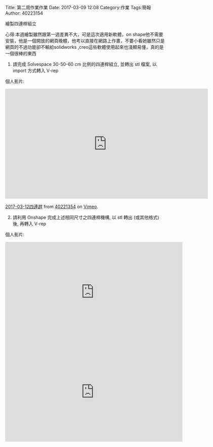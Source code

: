 Title: 第二周作業作業
Date: 2017-03-09 12:08
Category:作業
Tags:簡報
Author: 40223154



繪製四連桿組立

<!-- PELICAN_END_SUMMARY -->

心得:本週繪製雖然跟第一週差異不大，可是這次適用新軟體，on shape他不需要安裝，他是一個開放的網頁晚體，他考以直接在網路上作畫，不要小看她雖然只是網頁的不過功能卻不輸給solidworks ,creo這些軟體使用起來也淺顯易懂，真的是一個很棒的東西

1. 請完成 Solvespace 30-50-60 cm 比例的四連桿組立, 並轉出 stl 檔案, 以 import 方式轉入 V-rep

個人影片:
<iframe src="https://player.vimeo.com/video/207995226" width="640" height="347" frameborder="0" webkitallowfullscreen mozallowfullscreen allowfullscreen></iframe>
<p><a href="https://vimeo.com/207995226">2017-03-12四連趕</a> from <a href="https://vimeo.com/user57833299">40221354</a> on <a href="https://vimeo.com">Vimeo</a>.</p>


2. 請利用 Onshape 完成上述相同尺寸之四連桿機構, 以 stl 轉出 (或其他格式) 後, 再轉入 V-rep

個人影片:
<iframe width="560" height="315" src="https://www.youtube.com/embed/o2hEqzxdxe0" frameborder="0" allowfullscreen></iframe>

<iframe width="560" height="315" src="https://www.youtube.com/embed/izhkLsM5l3c" frameborder="0" allowfullscreen></iframe>